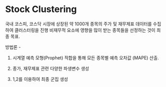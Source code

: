 # Stock Clustering

국내 코스피, 코스닥 시장에 상장된 약 1000개 종목의 주가 및 재무제표 데이터를 수집하여 클러스터링을 진행
비재무적 요소에 영향을 많이 받는 종목들을 선정하는 것이 최종 목표.


방법론 -

  1) 시계열 예측 모형(Prophet) 적합을 통해 모든 종목별 예측 오차값 (MAPE) 산출.
  2) 종가, 재무제표 관련 다양한 파생변수 생성

  3) 1,2를 이용하여 최종 군집 생성
